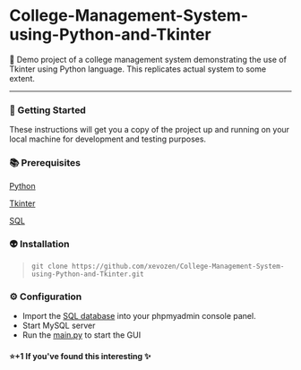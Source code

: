 # College-Management-System-using-Python-and-Tkinter
:pushpin: Demo project of a college management system demonstrating the use of Tkinter using Python language. This replicates actual system to some extent.



------------- 
  
### :rocket: Getting Started
These instructions will get you a copy of the project up and running on your local machine for development and testing purposes.

### :books: Prerequisites
[Python](https://en.wikipedia.org/wiki/Python)

[Tkinter](https://en.wikipedia.org/wiki/Tkinter)

[SQL](https://en.wikipedia.org/wiki/SQL)

### :alien: Installation
> ```git clone https://github.com/xevozen/College-Management-System-using-Python-and-Tkinter.git```

### :gear: Configuration
* Import the [SQL database](database/nsec_db.sql) into your phpmyadmin console panel.
* Start MySQL server
* Run the [main.py](main.py) to start the GUI

#### :star:+1 If you've found this interesting :sparkles:
